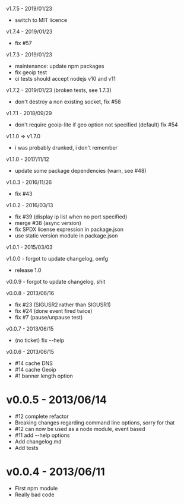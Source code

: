 v1.7.5 - 2019/01/23
* switch to MIT licence

v1.7.4 - 2019/01/23
* fix #57

v1.7.3 - 2019/01/23
* maintenance: update npm packages
* fix geoip test
* ci tests should accept nodejs v10 and v11

v1.7.2 - 2019/01/23 (broken tests, see 1.7.3)
* don't destroy a non existing socket, fix #58

v1.7.1 - 2018/09/29
* don't require geoip-lite if geo option not specified (default) fix #54

v1.1.0 => v1.7.0
* i was probably drunked, i don't remember

v1.1.0 - 2017/11/12
* update some package dependencies (warn, see #48)

v1.0.3 - 2016/11/26
* fix #43

v1.0.2 - 2016/03/13
* fix #39 (display ip list when no port specified)
* merge #38 (async version)
* fix SPDX license expression in package.json
* use static version module in package.json

v1.0.1 - 2015/03/03

v1.0.0 - forgot to update changelog, omfg
* release 1.0

v0.0.9 - forgot to update changelog, shit

v0.0.8 - 2013/06/16
* fix #23 (SIGUSR2 rather than SIGUSR1)
* fix #24 (done event fired twice)
* fix #7 (pause/unpause test)

v0.0.7 - 2013/06/15
* (no ticket) fix --help

v0.0.6 - 2013/06/15
* #14 cache DNS
* #14 cache Geoip
* #1 banner length option

v0.0.5 - 2013/06/14
===================
* #12 complete refactor
* Breaking changes regarding command line options, sorry for that
* #12 can now be used as a node module, event based
* #11 add --help options
* Add changelog.md
* Add tests

v0.0.4 - 2013/06/11
===================
* First npm module
* Really bad code
